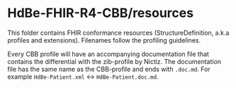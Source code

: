# HdBe-FHIR-R4-CBB/resources
This folder contains FHIR conformance resources (StructureDefinition, a.k.a profiles and extensions). Filenames follow the profiling guidelines.

Every CBB profile will have an accompanying documentation file that contains the differential with the zib-profile by Nictiz. The documentation file has the same name as the CBB-profile and ends with `.doc.md`. For example `HdBe-Patient.xml` <-> `HdBe-Patient.doc.md`.